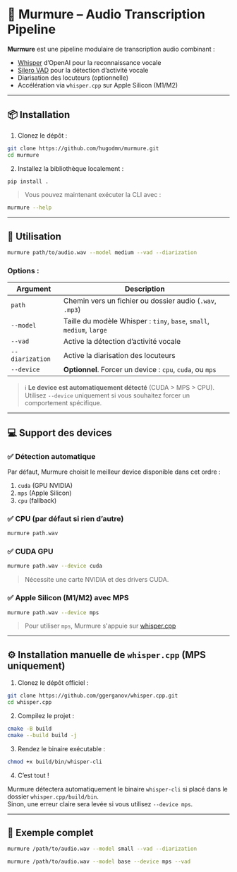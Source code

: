 # 🧠 Murmure – Audio Transcription Pipeline

**Murmure** est une pipeline modulaire de transcription audio combinant :

- [Whisper](https://github.com/openai/whisper) d’OpenAI pour la reconnaissance vocale  
- [Silero VAD](https://github.com/snakers4/silero-vad) pour la détection d’activité vocale  
- Diarisation des locuteurs (optionnelle)  
- Accélération via `whisper.cpp` sur Apple Silicon (M1/M2)

---

## 📦 Installation

1. Clonez le dépôt :

```bash
git clone https://github.com/hugodmn/murmure.git  
cd murmure
```

2. Installez la bibliothèque localement :

```bash
pip install .
```

> Vous pouvez maintenant exécuter la CLI avec :

```bash
murmure --help
```

---

## 🚀 Utilisation

```bash
murmure path/to/audio.wav --model medium --vad --diarization
```

### Options :

| Argument        | Description                                              |
|----------------|----------------------------------------------------------|
| `path`          | Chemin vers un fichier ou dossier audio (`.wav`, `.mp3`)|
| `--model`       | Taille du modèle Whisper : `tiny`, `base`, `small`, `medium`, `large` |
| `--vad`         | Active la détection d’activité vocale                   |
| `--diarization` | Active la diarisation des locuteurs                     |
| `--device`      | **Optionnel**. Forcer un device : `cpu`, `cuda`, ou `mps` |

> ℹ️ **Le device est automatiquement détecté** (CUDA > MPS > CPU).  
> Utilisez `--device` uniquement si vous souhaitez forcer un comportement spécifique.

---

## 💻 Support des devices

### ✅ Détection automatique

Par défaut, Murmure choisit le meilleur device disponible dans cet ordre :

1. `cuda` (GPU NVIDIA)
2. `mps` (Apple Silicon)
3. `cpu` (fallback)

### ✅ CPU (par défaut si rien d’autre)

```bash
murmure path.wav
```

### ✅ CUDA GPU

```bash
murmure path.wav --device cuda
```

> Nécessite une carte NVIDIA et des drivers CUDA.

### ✅ Apple Silicon (M1/M2) avec MPS

```bash
murmure path.wav --device mps
```

> Pour utiliser `mps`, Murmure s'appuie sur [whisper.cpp](https://github.com/ggerganov/whisper.cpp)

---

## ⚙️ Installation manuelle de `whisper.cpp` (MPS uniquement)

1. Clonez le dépôt officiel :

```bash
git clone https://github.com/ggerganov/whisper.cpp.git  
cd whisper.cpp
```

2. Compilez le projet :

```bash
cmake -B build  
cmake --build build -j
```

3. Rendez le binaire exécutable :

```bash
chmod +x build/bin/whisper-cli
```

4. C’est tout !

Murmure détectera automatiquement le binaire `whisper-cli` si placé dans le dossier `whisper.cpp/build/bin`.  
Sinon, une erreur claire sera levée si vous utilisez `--device mps`.

---

## 🔧 Exemple complet

```bash
murmure /path/to/audio.wav --model small --vad --diarization
```

```bash
murmure /path/to/audio.wav --model base --device mps --vad
```
